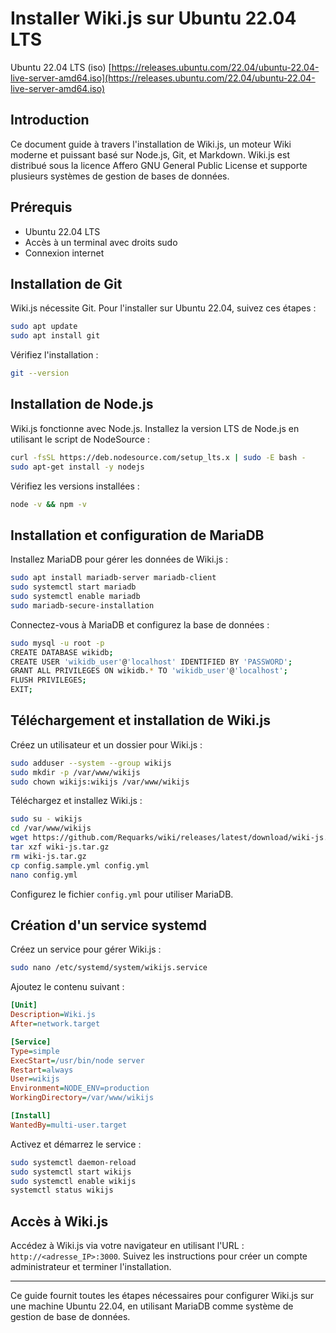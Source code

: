 # Installer Wiki.js sur Ubuntu 22.04 LTS

Ubuntu 22.04 LTS (iso)
[https://releases.ubuntu.com/22.04/ubuntu-22.04-live-server-amd64.iso](https://releases.ubuntu.com/22.04/ubuntu-22.04-live-server-amd64.iso)

## Introduction

Ce document guide à travers l'installation de Wiki.js, un moteur Wiki moderne et puissant basé sur Node.js, Git, et Markdown. Wiki.js est distribué sous la licence Affero GNU General Public License et supporte plusieurs systèmes de gestion de bases de données.

## Prérequis

- Ubuntu 22.04 LTS
- Accès à un terminal avec droits sudo
- Connexion internet

## Installation de Git

Wiki.js nécessite Git. Pour l'installer sur Ubuntu 22.04, suivez ces étapes :

```bash
sudo apt update
sudo apt install git
```

Vérifiez l'installation :

```bash
git --version
```

## Installation de Node.js

Wiki.js fonctionne avec Node.js. Installez la version LTS de Node.js en utilisant le script de NodeSource :

```bash
curl -fsSL https://deb.nodesource.com/setup_lts.x | sudo -E bash -
sudo apt-get install -y nodejs
```

Vérifiez les versions installées :

```bash
node -v && npm -v
```

## Installation et configuration de MariaDB

Installez MariaDB pour gérer les données de Wiki.js :

```bash
sudo apt install mariadb-server mariadb-client
sudo systemctl start mariadb
sudo systemctl enable mariadb
sudo mariadb-secure-installation
```

Connectez-vous à MariaDB et configurez la base de données :

```bash
sudo mysql -u root -p
CREATE DATABASE wikidb;
CREATE USER 'wikidb_user'@'localhost' IDENTIFIED BY 'PASSWORD';
GRANT ALL PRIVILEGES ON wikidb.* TO 'wikidb_user'@'localhost';
FLUSH PRIVILEGES;
EXIT;
```

## Téléchargement et installation de Wiki.js

Créez un utilisateur et un dossier pour Wiki.js :

```bash
sudo adduser --system --group wikijs
sudo mkdir -p /var/www/wikijs
sudo chown wikijs:wikijs /var/www/wikijs
```

Téléchargez et installez Wiki.js :

```bash
sudo su - wikijs
cd /var/www/wikijs
wget https://github.com/Requarks/wiki/releases/latest/download/wiki-js.tar.gz
tar xzf wiki-js.tar.gz
rm wiki-js.tar.gz
cp config.sample.yml config.yml
nano config.yml
```

Configurez le fichier `config.yml` pour utiliser MariaDB.

## Création d'un service systemd

Créez un service pour gérer Wiki.js :

```bash
sudo nano /etc/systemd/system/wikijs.service
```

Ajoutez le contenu suivant :

```ini
[Unit]
Description=Wiki.js
After=network.target

[Service]
Type=simple
ExecStart=/usr/bin/node server
Restart=always
User=wikijs
Environment=NODE_ENV=production
WorkingDirectory=/var/www/wikijs

[Install]
WantedBy=multi-user.target
```

Activez et démarrez le service :

```bash
sudo systemctl daemon-reload
sudo systemctl start wikijs
sudo systemctl enable wikijs
systemctl status wikijs
```

## Accès à Wiki.js

Accédez à Wiki.js via votre navigateur en utilisant l'URL : `http://<adresse_IP>:3000`. Suivez les instructions pour créer un compte administrateur et terminer l'installation.

---

Ce guide fournit toutes les étapes nécessaires pour configurer Wiki.js sur une machine Ubuntu 22.04, en utilisant MariaDB comme système de gestion de base de données.
